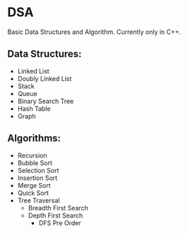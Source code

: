 # DSA

Basic Data Structures and Algorithm. Currently only in C++.

## Data Structures: 
- Linked List
- Doubly Linked List
- Stack
- Queue
- Binary Search Tree
- Hash Table
- Graph

## Algorithms:

- Recursion
- Bubble Sort
- Selection Sort
- Insertion Sort
- Merge Sort
- Quick Sort 
- Tree Traversal 
  - Breadth First Search
  - Depth First Search
    - DFS Pre Order

